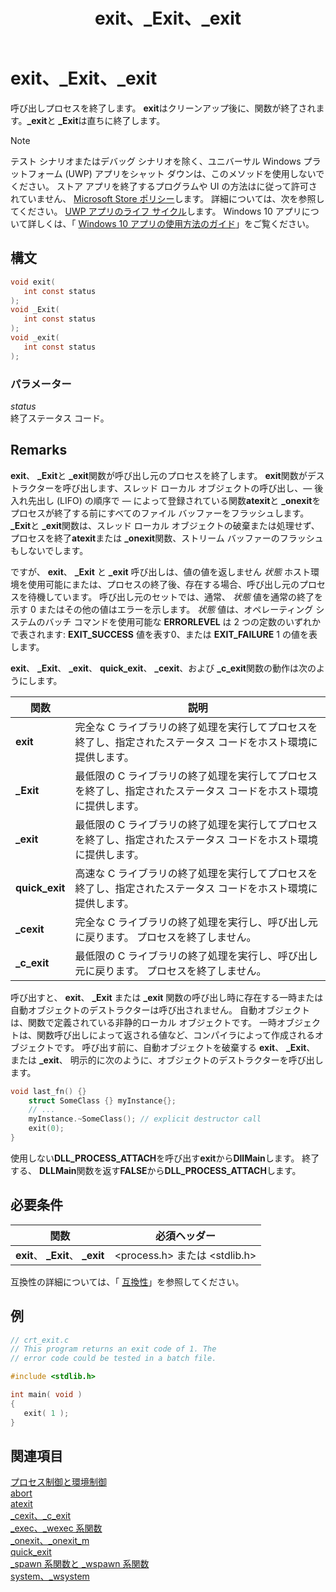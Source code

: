 ﻿---
title: exit、_Exit、_exit
ms.date: 1/02/2018
apiname:
- _exit
- exit
apilocation:
- msvcrt.dll
- msvcr80.dll
- msvcr90.dll
- msvcr100.dll
- msvcr100_clr0400.dll
- msvcr110.dll
- msvcr110_clr0400.dll
- msvcr120.dll
- msvcr120_clr0400.dll
- ucrtbase.dll
- api-ms-win-crt-runtime-l1-1-0.dll
apitype: DLLExport
f1_keywords:
- Exit
- _exit
- process/exit
- process/_Exit
- stdlib/exit
- stdlib/_Exit
helpviewer_keywords:
- exit function
- _exit function
- processes, terminating
- function calls, terminating
- process termination, calling
ms.openlocfilehash: 7b2a22649d779f382bb4055b1e44c14312627ccd
ms.sourcegitcommit: 6052185696adca270bc9bdbec45a626dd89cdcdd
ms.translationtype: MT
ms.contentlocale: ja-JP
ms.lasthandoff: 10/31/2018
ms.locfileid: "50451754"
---
# <a name="exit-exit-exit"></a>exit、_Exit、_exit

呼び出しプロセスを終了します。 **exit**はクリーンアップ後に、関数が終了されます。**\_exit**と **\_Exit**は直ちに終了します。

> [!NOTE]
> テスト シナリオまたはデバッグ シナリオを除く、ユニバーサル Windows プラットフォーム (UWP) アプリをシャット ダウンは、このメソッドを使用しないでください。 ストア アプリを終了するプログラムや UI の方法はに従って許可されていません、 [Microsoft Store ポリシー](/legal/windows/agreements/store-policies)します。 詳細については、次を参照してください。 [UWP アプリのライフ サイクル](/windows/uwp/launch-resume/app-lifecycle)します。 Windows 10 アプリについて詳しくは、「 [Windows 10 アプリの使用方法のガイド](https://developer.microsoft.com/windows/apps)」をご覧ください。

## <a name="syntax"></a>構文

```C
void exit(
   int const status
);
void _Exit(
   int const status
);
void _exit(
   int const status
);
```

### <a name="parameters"></a>パラメーター

*status*<br/>
終了ステータス コード。

## <a name="remarks"></a>Remarks

**exit**、 **\_Exit**と **\_exit**関数が呼び出し元のプロセスを終了します。 **exit**関数がデストラクターを呼び出します、スレッド ローカル オブジェクトの呼び出し、— 後入れ先出し (LIFO) の順序で — によって登録されている関数**atexit**と **\_onexit**をプロセスが終了する前にすべてのファイル バッファーをフラッシュします。 **_Exit**と **_exit**関数は、スレッド ローカル オブジェクトの破棄または処理せず、プロセスを終了**atexit**または **_onexit**関数、ストリーム バッファーのフラッシュもしないでします。

ですが、 **exit**、 **\_Exit** と **\_exit** 呼び出しは、値の値を返しません *状態* ホスト環境を使用可能にまたは、プロセスの終了後、存在する場合、呼び出し元のプロセスを待機しています。 呼び出し元のセットでは、通常、 *状態* 値を通常の終了を示す 0 またはその他の値はエラーを示します。 *状態* 値は、オペレーティング システムのバッチ コマンドを使用可能な **ERRORLEVEL** は 2 つの定数のいずれかで表されます: **EXIT\_SUCCESS** 値を表す0、または **EXIT\_FAILURE** 1 の値を表します。

**exit**、 **\_Exit**、 **\_exit**、 **quick\_exit**、 **\_cexit**、および **\_c\_exit**関数の動作は次のようにします。

|関数|説明|
|--------------|-----------------|
|**exit**|完全な C ライブラリの終了処理を実行してプロセスを終了し、指定されたステータス コードをホスト環境に提供します。|
|**_Exit**|最低限の C ライブラリの終了処理を実行してプロセスを終了し、指定されたステータス コードをホスト環境に提供します。|
|**_exit**|最低限の C ライブラリの終了処理を実行してプロセスを終了し、指定されたステータス コードをホスト環境に提供します。|
|**quick_exit**|高速な C ライブラリの終了処理を実行してプロセスを終了し、指定されたステータス コードをホスト環境に提供します。|
|**_cexit**|完全な C ライブラリの終了処理を実行し、呼び出し元に戻ります。 プロセスを終了しません。|
|**_c_exit**|最低限の C ライブラリの終了処理を実行し、呼び出し元に戻ります。 プロセスを終了しません。|

呼び出すと、 **exit**、 **\_Exit** または **_exit** 関数の呼び出し時に存在する一時または自動オブジェクトのデストラクターは呼び出されません。 自動オブジェクトは、関数で定義されている非静的ローカル オブジェクトです。 一時オブジェクトは、関数呼び出しによって返される値など、コンパイラによって作成されるオブジェクトです。 呼び出す前に、自動オブジェクトを破棄する **exit**、 **\_Exit**、 または **\_exit**、 明示的に次のように、オブジェクトのデストラクターを呼び出します。

```cpp
void last_fn() {}
    struct SomeClass {} myInstance{};
    // ...
    myInstance.~SomeClass(); // explicit destructor call
    exit(0);
}
```

使用しない**DLL_PROCESS_ATTACH**を呼び出す**exit**から**DllMain**します。 終了する、 **DLLMain**関数を返す**FALSE**から**DLL_PROCESS_ATTACH**します。

## <a name="requirements"></a>必要条件

|関数|必須ヘッダー|
|--------------|---------------------|
|**exit**、 **_Exit**、 **_exit**|\<process.h> または \<stdlib.h>|

互換性の詳細については、「 [互換性](../../c-runtime-library/compatibility.md)」を参照してください。

## <a name="example"></a>例

```C
// crt_exit.c
// This program returns an exit code of 1. The
// error code could be tested in a batch file.

#include <stdlib.h>

int main( void )
{
   exit( 1 );
}
```

## <a name="see-also"></a>関連項目

[プロセス制御と環境制御](../../c-runtime-library/process-and-environment-control.md)<br/>
[abort](abort.md)<br/>
[atexit](atexit.md)<br/>
[_cexit、_c_exit](cexit-c-exit.md)<br/>
[_exec、_wexec 系関数](../../c-runtime-library/exec-wexec-functions.md)<br/>
[_onexit、_onexit_m](onexit-onexit-m.md)<br/>
[quick_exit](quick-exit1.md)<br/>
[_spawn 系関数と _wspawn 系関数](../../c-runtime-library/spawn-wspawn-functions.md)<br/>
[system、_wsystem](system-wsystem.md)<br/>
